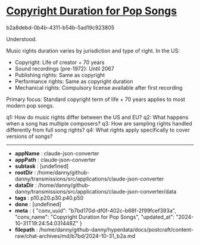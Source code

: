 # [Copyright Duration for Pop Songs](https://claude.ai/chat/b7bd170d-df0f-402c-b68f-2f99fcef393a)

b2a8debd-0b4b-4311-b54b-5ad19c923805

 Understood.

Music rights duration varies by jurisdiction and type of right. In the US:

- Copyright: Life of creator + 70 years
- Sound recordings (pre-1972): Until 2067
- Publishing rights: Same as copyright
- Performance rights: Same as copyright duration
- Mechanical rights: Compulsory license available after first recording

Primary focus: Standard copyright term of life + 70 years applies to most modern pop songs.

q1: How do music rights differ between the US and EU?
q2: What happens when a song has multiple composers?
q3: How are sampling rights handled differently from full song rights?
q4: What rights apply specifically to cover versions of songs?

---

* **appName** : claude-json-converter
* **appPath** : claude-json-converter
* **subtask** : [undefined]
* **rootDir** : /home/danny/github-danny/transmissions/src/applications/claude-json-converter
* **dataDir** : /home/danny/github-danny/transmissions/src/applications/claude-json-converter/data
* **tags** : p10.p20.p30.p40.p50
* **done** : [undefined]
* **meta** : {
  "conv_uuid": "b7bd170d-df0f-402c-b68f-2f99fcef393a",
  "conv_name": "Copyright Duration for Pop Songs",
  "updated_at": "2024-10-31T19:24:54.031448Z"
}
* **filepath** : /home/danny/github-danny/hyperdata/docs/postcraft/content-raw/chat-archives/md/b7bd/2024-10-31_b2a.md